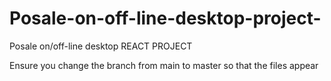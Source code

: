 # Posale-on-off-line-desktop-project-
Posale on/off-line desktop REACT PROJECT

Ensure you change the branch from main to master so that the files appear
